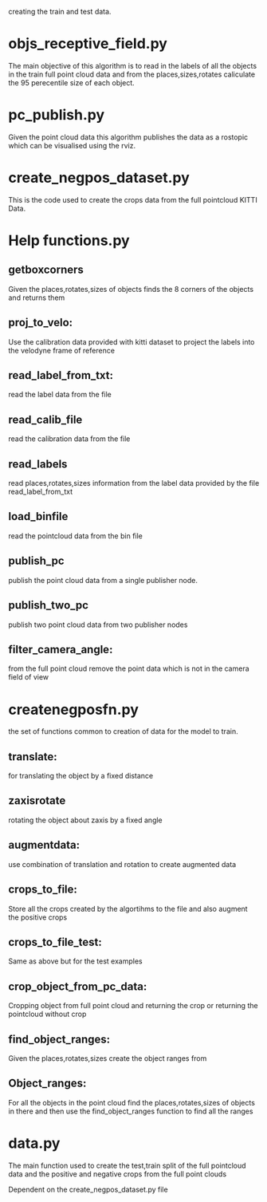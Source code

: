 creating the train and test data.

# objs_receptive_field.py
The main objective of this algorithm is to read in the labels of all the objects in the train full point cloud data and from the places,sizes,rotates caliculate the 95 perecentile size of each object.

# pc_publish.py
Given the point cloud data this algorithm publishes the data as a rostopic which can be visualised using the rviz.

# create_negpos_dataset.py
This is the code used to create the crops data from the full pointcloud KITTI Data.

# Help functions.py
## getboxcorners
Given the places,rotates,sizes of objects finds the 8 corners of the objects and returns them
## proj_to_velo:
Use the calibration data provided with kitti dataset to project the labels into the velodyne frame of reference
## read_label_from_txt:
read the label data from the file

## read_calib_file
read the calibration data from the file
## read_labels
read places,rotates,sizes information from the label data provided by the file read_label_from_txt
## load_binfile
read the pointcloud data from the bin file
## publish_pc
publish the point cloud data from a single publisher node.
## publish_two_pc
publish two point cloud data from two publisher nodes
## filter_camera_angle:
from the full point cloud remove the point data which is not in the camera field of view

# createnegposfn.py
the set of functions common to creation of data for the model to train.

## translate:
for translating the object by a fixed distance
## zaxisrotate
rotating the object about zaxis by a fixed angle
## augmentdata:
use combination of translation and rotation to create augmented data
## crops_to_file:
Store all the crops created by the algortihms to the file and also augment the positive crops 
## crops_to_file_test:
Same as above but for the test examples
## crop_object_from_pc_data:
Cropping object from full point cloud and returning the crop or returning the pointcloud without crop
## find_object_ranges:
Given the places,rotates,sizes create the object ranges from
## Object_ranges: 
For all the objects in the point cloud  find the places,rotates,sizes of objects in there and then use the find_object_ranges function to find all the ranges

# data.py
The main function used to create the test,train split of the full pointcloud data and the positive and negative crops from the full point clouds

Dependent on the create_negpos_dataset.py file

